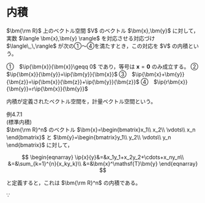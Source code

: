 # 内積

<div class="def">
<p class="def-text">
$\bm{\rm R}$ 上のベクトル空間 $V$ のベクトル $\bm{x},\bm{y}$ に対して，実数 $\langle \bm{x},\bm{y} \rangle$ を対応させる対応づけ $\langle\,,\,\rangle$ が次の①～④を満たすとき，この対応を $V$ の内積という。

①　$\ip{\bm{x}}{\bm{x}}\geqq 0$ であり，等号は $\bm{x}=\bm{0}$ のみ成立する。
②　$\ip{\bm{x}}{\bm{y}}=\ip{\bm{y}}{\bm{x}}$
③　$\ip{\bm{x}+\bm{y}}{\bm{z}}=\ip{\bm{x}}{\bm{z}}+\ip{\bm{y}}{\bm{z}}$
④　$\ip{r\bm{x}}{\bm{y}}=r\ip{\bm{x}}{\bm{y}}$

内積が定義されたベクトル空間を，計量ベクトル空間という。
</p>
</div>

<div class="eg-label">例4.7.1</div>
<div class="eg-text">
<div class="eg-title">(標準内積)</div>
$\bm{\rm R}^n$ のベクトル $\bm{x}=\begin{bmatrix}x_1\\ x_2\\ \vdots\\ x_n \end{bmatrix}$ と $\bm{y}=\begin{bmatrix}y_1\\ y_2\\ \vdots\\ y_n \end{bmatrix}$ に対して，

$$
\begin{eqnarray}
    \ip{x}{y}&=&x_1y_1+x_2y_2+\cdots+x_ny_n\\
    &=&\sum_{k=1}^{n}{x_ky_k}\\
    &=&\bm{x}^\mathsf{T}\bm{y}
\end{eqnarray}
$$
</div>

と定義すると，これは $\bm{\rm R}^n$ の内積である。

$\because$
